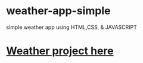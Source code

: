 # weather-app-simple
simple weather app using HTML,CSS, &amp; JAVASCRIPT
# [Weather project here](https://weather-app-rimon.netlify.app/)
